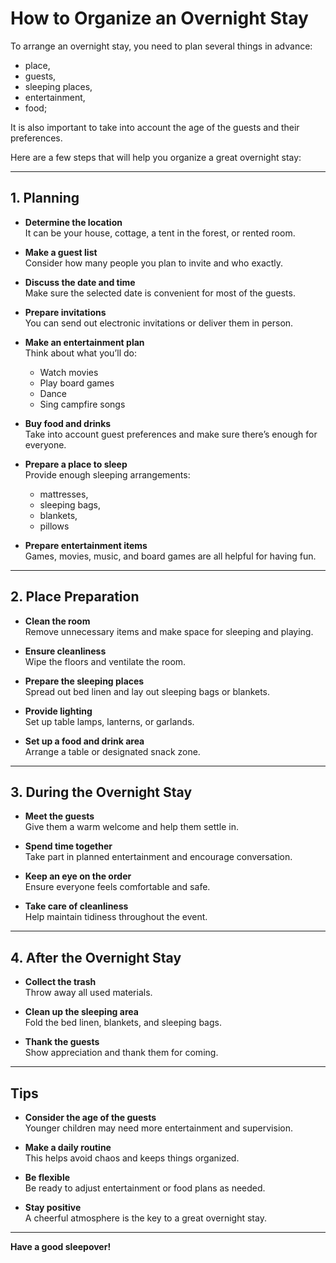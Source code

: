 # How to Organize an Overnight Stay

To arrange an overnight stay, you need to plan several things in advance: 

- place,
- guests,
- sleeping places,
- entertainment,
- food;

 It is also important to take into account the age of the guests and their preferences.

Here are a few steps that will help you organize a great overnight stay:

---

## 1. Planning

- **Determine the location**  
  It can be your house, cottage, a tent in the forest, or  rented room.

- **Make a guest list**  
  Consider how many people you plan to invite and who exactly.

- **Discuss the date and time**  
  Make sure the selected date is convenient for most of the guests.

- **Prepare invitations**  
  You can send out electronic invitations or deliver them in person.

- **Make an entertainment plan**  
  Think about what you’ll do:
  - Watch movies  
  - Play board games  
  - Dance  
  - Sing campfire songs

- **Buy food and drinks**  
  Take into account guest preferences and make sure there’s enough for everyone.

- **Prepare a place to sleep**  
  Provide enough sleeping arrangements:
  - mattresses,
  - sleeping bags,
  - blankets,
  - pillows
- **Prepare entertainment items**  
  Games, movies, music, and board games are all helpful for having fun.

---

## 2. Place Preparation

- **Clean the room**  
  Remove unnecessary items and make space for sleeping and playing.

- **Ensure cleanliness**  
  Wipe the floors and ventilate the room.

- **Prepare the sleeping places**  
  Spread out bed linen and lay out sleeping bags or blankets.

- **Provide lighting**  
  Set up table lamps, lanterns, or garlands.

- **Set up a food and drink area**  
  Arrange a table or designated snack zone.

---

## 3. During the Overnight Stay

- **Meet the guests**  
  Give them a warm welcome and help them settle in.

- **Spend time together**  
  Take part in planned entertainment and encourage conversation.

- **Keep an eye on the order**  
  Ensure everyone feels comfortable and safe.

- **Take care of cleanliness**  
  Help maintain tidiness throughout the event.

---

## 4. After the Overnight Stay

- **Collect the trash**  
  Throw away all used materials.

- **Clean up the sleeping area**  
  Fold the bed linen, blankets, and sleeping bags.

- **Thank the guests**  
  Show appreciation and thank them for coming.

---

##  Tips

- **Consider the age of the guests**  
  Younger children may need more entertainment and supervision.

- **Make a daily routine**  
  This helps avoid chaos and keeps things organized.

- **Be flexible**  
  Be ready to adjust entertainment or food plans as needed.

- **Stay positive**  
  A cheerful atmosphere is the key to a great overnight stay.

---

**Have a good sleepover!**
